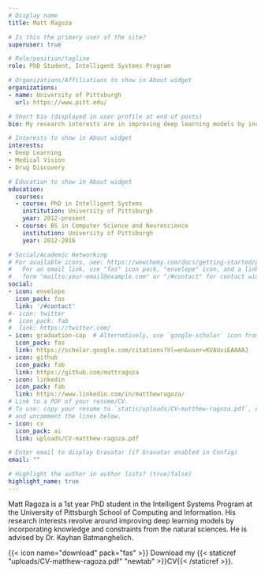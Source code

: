 ```yaml
---
# Display name
title: Matt Ragoza

# Is this the primary user of the site?
superuser: true

# Role/position/tagline
role: PhD Student, Intelligent Systems Program

# Organizations/Affiliations to show in About widget
organizations:
- name: University of Pittsburgh
  url: https://www.pitt.edu/

# Short bio (displayed in user profile at end of posts)
bio: My research interests are in improving deep learning models by incorporating physical constraints.

# Interests to show in About widget
interests:
- Deep Learning
- Medical Vision
- Drug Discovery

# Education to show in About widget
education:
  courses:
  - course: PhD in Intelligent Systems
    institution: University of Pittsburgh
    year: 2012-present
  - course: BS in Computer Science and Neuroscience
    institution: University of Pittsburgh
    year: 2012-2016

# Social/Academic Networking
# For available icons, see: https://wowchemy.com/docs/getting-started/page-builder/#icons
#   For an email link, use "fas" icon pack, "envelope" icon, and a link in the
#   form "mailto:your-email@example.com" or "/#contact" for contact widget.
social:
- icon: envelope
  icon_pack: fas
  link: '/#contact'
#- icon: twitter
#  icon_pack: fab
#  link: https://twitter.com/
- icon: graduation-cap  # Alternatively, use `google-scholar` icon from `ai` icon pack
  icon_pack: fas
  link: https://scholar.google.com/citations?hl=en&user=KVAUxiEAAAAJ
- icon: github
  icon_pack: fab
  link: https://github.com/mattragoza
- icon: linkedin
  icon_pack: fab
  link: https://www.linkedin.com/in/matthewragoza/
# Link to a PDF of your resume/CV.
# To use: copy your resume to `static/uploads/CV-matthew-ragoza.pdf`, enable `ai` icons in `params.toml`, 
# and uncomment the lines below.
- icon: cv
  icon_pack: ai
  link: uploads/CV-matthew-ragoza.pdf

# Enter email to display Gravatar (if Gravatar enabled in Config)
email: ""

# Highlight the author in author lists? (true/false)
highlight_name: true
---
```


Matt Ragoza is a 1st year PhD student in the Intelligent Systems Program at the University of Pittsburgh School of Computing and Information. His research interests revolve around improving deep learning models by incorporating knowledge and constraints from the natural sciences. He is advised by Dr. Kayhan Batmanghelich.

{{< icon name="download" pack="fas" >}} Download my {{< staticref "uploads/CV-matthew-ragoza.pdf" "newtab" >}}CV{{< /staticref >}}.
